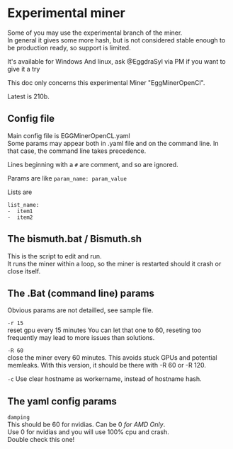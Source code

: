 # Experimental miner

Some of you may use the experimental branch of the miner.  
In general it gives some more hash, but is not considered stable enough to be production ready, so support is limited.

It's available for Windows And linux, ask @EggdraSyl via PM if you want to give it a try

This doc only concerns this experimental Miner "EggMinerOpenCl".

Latest is 210b.

## Config file

Main config file is EGGMinerOpenCL.yaml  
Some params may appear both in .yaml file and on the command line. In that case, the command line takes precedence.

Lines beginning with a `#` are comment, and so are ignored.

Params are like  `param_name: param_value`

Lists are  
```
list_name:
-  item1
-  item2
```


## The bismuth.bat / Bismuth.sh

This is the script to edit and run.   
It runs the miner within a loop, so the miner is restarted should it crash or close itself.

## The .Bat (command line) params 
Obvious params are not detailled, see sample file.

`-r 15`  
reset gpu every 15 minutes
You can let that one to 60, reseting too frequently may lead to more issues than solutions.

`-R 60`  
close the miner every 60 minutes.
This avoids stuck GPUs and potential memleaks. With this version, it should be there with -R 60 or -R 120.

`-c`
Use clear hostname as workername, instead of hostname hash.


## The yaml config params 


`damping`  
This should be 60 for nvidias. Can be 0 *for AMD Only*.  
Use 0 for nvidias and you will use 100% cpu and crash.  
Double check this one!

